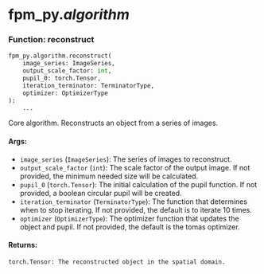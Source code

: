# fpm_py.*algorithm*

### Function: reconstruct

```python
fpm_py.algorithm.reconstruct(
    image_series: ImageSeries,
    output_scale_factor: int,
    pupil_0: torch.Tensor,
    iteration_terminator: TerminatorType,
    optimizer: OptimizerType
):
    ...
```

Core algorithm. Reconstructs an object from a series of images.

#### Args:
- `image_series` (`ImageSeries`): The series of images to reconstruct.
- `output_scale_factor` (`int`): The scale factor of the output image. If not provided, the minimum needed size will be calculated.
- `pupil_0` (`torch.Tensor`): The initial calculation of the pupil function. If not provided, a boolean circular pupil will be created.
- `iteration_terminator` (`TerminatorType`): The function that determines when to stop iterating. If not provided, the default is to iterate 10 times.
- `optimizer` (`OptimizerType`): The optimizer function that updates the object and pupil. If not provided, the default is the tomas optimizer.

#### Returns:
    torch.Tensor: The reconstructed object in the spatial domain.


